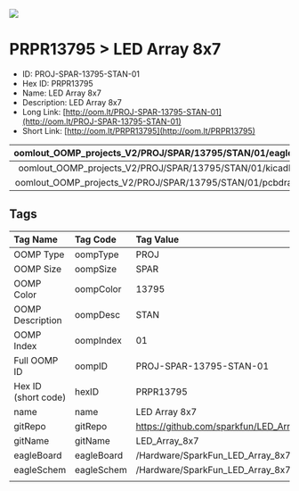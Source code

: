 


  
![][im]
# PRPR13795 > LED Array 8x7

- ID: PROJ-SPAR-13795-STAN-01
- Hex ID: PRPR13795
- Name: LED Array 8x7
- Description: LED Array 8x7
- Long Link: [http://oom.lt/PROJ-SPAR-13795-STAN-01](http://oom.lt/PROJ-SPAR-13795-STAN-01)
- Short Link: [http://oom.lt/PRPR13795](http://oom.lt/PRPR13795)
  

|oomlout_OOMP_projects_V2/PROJ/SPAR/13795/STAN/01/eagleImage.png|oomlout_OOMP_projects_V2/PROJ/SPAR/13795/STAN/01/eagleSchemImage.png|oomlout_OOMP_projects_V2/PROJ/SPAR/13795/STAN/01/kicadPcb3dFront.png|oomlout_OOMP_projects_V2/PROJ/SPAR/13795/STAN/01/kicadPcb3dBack.png|
| :---: | :---: | :---: | :---: |
|oomlout_OOMP_projects_V2/PROJ/SPAR/13795/STAN/01/kicadPcb3d.png|oomlout_OOMP_projects_V2/PROJ/SPAR/13795/STAN/01/bomBack.png|oomlout_OOMP_projects_V2/PROJ/SPAR/13795/STAN/01/bomFront.png|oomlout_OOMP_projects_V2/PROJ/SPAR/13795/STAN/01/pcbdraw.svg|
|oomlout_OOMP_projects_V2/PROJ/SPAR/13795/STAN/01/pcbdrawBack.svg||||

## Tags
  

|Tag Name|Tag Code|Tag Value|
| :--- | :--- | :--- |
|OOMP Type|oompType|PROJ|
|OOMP Size|oompSize|SPAR|
|OOMP Color|oompColor|13795|
|OOMP Description|oompDesc|STAN|
|OOMP Index|oompIndex|01|
|Full OOMP ID|oompID|PROJ-SPAR-13795-STAN-01|
|Hex ID (short code)|hexID|PRPR13795|
|name|name|LED Array 8x7|
|gitRepo|gitRepo|https://github.com/sparkfun/LED_Array_8x7|
|gitName|gitName|LED_Array_8x7|
|eagleBoard|eagleBoard|/Hardware/SparkFun_LED_Array_8x7.brd|
|eagleSchem|eagleSchem|/Hardware/SparkFun_LED_Array_8x7.sch|
||||



[im]: PROJ/SPAR/13795/STAN/01/kicadPcb3d_450.png
